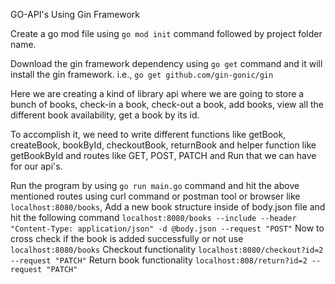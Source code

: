 GO-API's Using Gin Framework

Create a go mod file using `go mod init` command followed by project folder name.

Download the gin framework dependency using `go get` command and it will install the gin framework.
i.e., `go get github.com/gin-gonic/gin`

Here we are creating a kind of library api where we are going to store a bunch of books, check-in a book, check-out a book, add books, view all the different book availability, get a book by its id.

To accomplish it, we need to write different functions like getBook, createBook, bookById, checkoutBook, returnBook and helper function like getBookById and routes like GET, POST, PATCH and Run that we can have for our api's.

Run the program by using `go run main.go` command and hit the above mentioned routes using curl command or postman tool or browser like
`localhost:8080/books`, 
Add a new book structure inside of body.json file and hit the following command
`localhost:8080/books --include --header "Content-Type: application/json" -d @body.json --request "POST"`
Now to  cross check if the book is added successfully or not use
`localhost:8080/books`
Checkout functionality
`localhost:8080/checkout?id=2 --request "PATCH"`
Return book functionality
`localhost:808/return?id=2 --request "PATCH"`




